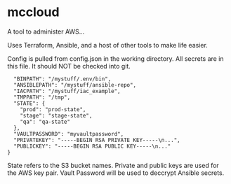 # mccloud

A tool to administer AWS...

Uses Terraform, Ansible, and a host of other tools to make life easier.

Config is pulled from config.json in the working directory. All secrets are in this file. It should NOT be checked into git.

```{
  "BINPATH": "/mystuff/.env/bin",
  "ANSIBLEPATH": "/mystuff/ansible-repo",
  "IACPATH": "/mystuff/iac_example",
  "TMPPATH": "/tmp",
  "STATE": {
    "prod": "prod-state",
    "stage": "stage-state",
    "qa": "qa-state"
  },
  "VAULTPASSWORD": "myvaultpassword",
  "PRIVATEKEY": "-----BEGIN RSA PRIVATE KEY-----\n...",
  "PUBLICKEY": "-----BEGIN RSA PUBLIC KEY-----\n..."
}
```

State refers to the S3 bucket names.
Private and public keys are used for the AWS key pair.
Vault Password will be used to deccrypt Ansible secrets.
